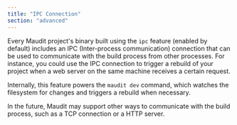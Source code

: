 ```yaml
---
title: "IPC Connection"
section: "advanced"
---
```


Every Maudit project's binary built using the `ipc` feature (enabled by default) includes an IPC (Inter-process communication) connection that can be used to communicate with the build process from other processes. For instance, you could use the IPC connection to trigger a rebuild of your project when a web server on the same machine receives a certain request.

Internally, this feature powers the `maudit dev` command, which watches the filesystem for changes and triggers a rebuild when necessary.

In the future, Maudit may support other ways to communicate with the build process, such as a TCP connection or a HTTP server.
